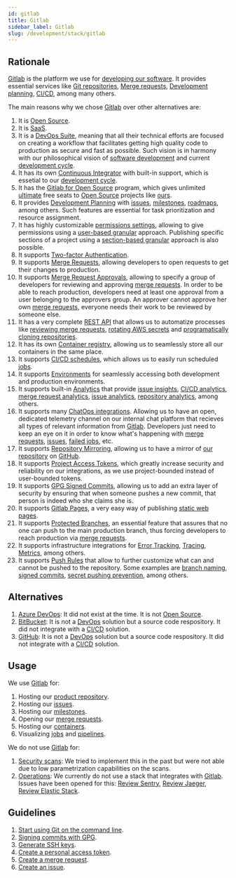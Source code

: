 ```yaml
---
id: gitlab
title: Gitlab
sidebar_label: Gitlab
slug: /development/stack/gitlab
---
```


## Rationale

[Gitlab](https://about.gitlab.com/)
is the platform we use for
[developing our software](https://gitlab.com/fluidattacks/product).
It provides essential services like
[Git repositories](https://blog.axosoft.com/learning-git-repository/),
[Merge requests](https://docs.gitlab.com/ee/user/project/merge_requests/index.html),
[Development planning](https://docs.gitlab.com/ee/topics/plan_and_track.html),
[CI/CD](gitlab-ci),
among many others.

The main reasons why we chose
[Gitlab](https://about.gitlab.com/)
over other alternatives are:

1. It is [Open Source](https://opensource.com/resources/what-open-source).
1. It is [SaaS](https://en.wikipedia.org/wiki/Software_as_a_service).
1. It is a [DevOps Suite](https://about.gitlab.com/blog/2017/10/04/devops-strategy/),
meaning that all their technical efforts are focused on creating
a workflow that facilitates getting high quality
code to production as secure and fast as possible.
Such vision is in harmony with our philosophical
vision of
[software development](https://en.wikipedia.org/wiki/Software_development)
and current
[development cycle](https://about.gitlab.com/stages-devops-lifecycle/).
1. It has its own [Continuous Integrator](gitlab-ci)
with built-in support,
which is essetial to our
[development cycle](https://about.gitlab.com/stages-devops-lifecycle/).
1. It has the
[Gitlab for Open Source](https://about.gitlab.com/solutions/open-source/)
program,
which gives unlimited
[ultimate](https://about.gitlab.com/pricing/) free seats to
[Open Source](https://opensource.com/resources/what-open-source)
projects like [ours](https://gitlab.com/fluidattacks/product).
1. It provides
[Development Planning](https://docs.gitlab.com/ee/topics/plan_and_track.html)
with
[issues](https://gitlab.com/fluidattacks/product/-/issues),
[milestones](https://gitlab.com/fluidattacks/product/-/milestones),
[roadmaps](https://docs.gitlab.com/ee/user/group/roadmap/index.html),
among others.
Such features are essential for task prioritization and resource assignment.
1. It has highly customizable
[permissions settings](https://docs.gitlab.com/ee/user/permissions.html),
allowing to give permissions using a
[user-based granular](https://docs.gitlab.com/ee/user/permissions.html#project-members-permissions)
approach.
Publishing specific sections
of a project using a
[section-based granular](https://docs.gitlab.com/ee/user/permissions.html#project-features-permissions)
approach
is also possible.
1. It supports
[Two-factor Authentication](https://docs.gitlab.com/ee/user/profile/account/two_factor_authentication.html).
1. It supports
[Merge Requests](https://gitlab.com/fluidattacks/product/-/merge_requests),
allowing developers to open requests
to get their changes to production.
1. It supports
[Merge Request Approvals](https://docs.gitlab.com/ee/user/project/merge_requests/approvals/),
allowing to specify a group
of developers for reviewing and approving
[merge requests](https://gitlab.com/fluidattacks/product/-/merge_requests).
In order to be able to reach production,
developers need at least one approval
from a user belonging to the approvers group.
An approver cannot approve her own
[merge requests](https://gitlab.com/fluidattacks/product/-/merge_requests),
everyone needs their work to be reviewed by someone else.
1. It has a very complete
[REST API](https://docs.gitlab.com/ee/api/)
that allows us to automatize
processes like
[reviewing merge requests](https://gitlab.com/fluidattacks/product/-/tree/f153761ee61aad37b00212e134eb8ac689e1952e/reviews),
[rotating AWS secrets](https://gitlab.com/fluidattacks/product/-/tree/f153761ee61aad37b00212e134eb8ac689e1952e/makes/utils/user-rotate-keys)
and
[programatically cloning repositories](https://gitlab.com/fluidattacks/product/-/blob/f153761ee61aad37b00212e134eb8ac689e1952e/makes/utils/git/template.sh#L35).
2. It has its own
[Container registry](https://gitlab.com/fluidattacks/product/container_registry),
allowing us to seamlessly store all our containers in the same place.
1. It supports
[CI/CD schedules](https://gitlab.com/fluidattacks/product/-/pipeline_schedules),
which allows us to easily run scheduled
[jobs](https://docs.gitlab.com/ee/ci/jobs/).
1. It supports
[Environments](https://gitlab.com/fluidattacks/product/-/environments)
for seamlessly accessing both development and production environments.
1. It supports built-in
[Analytics](https://gitlab.com/fluidattacks/product/-/value_stream_analytics)
that provide
[issue insights](https://gitlab.com/fluidattacks/product/insights/#/issues),
[CI/CD analytics](https://docs.gitlab.com/ee/user/analytics/ci_cd_analytics.html),
[merge request analytics](https://docs.gitlab.com/ee/user/analytics/merge_request_analytics.html),
[issue analytics](https://gitlab.com/fluidattacks/product/-/analytics/issues_analytics),
[repository analytics](https://gitlab.com/fluidattacks/product/-/graphs/master/charts),
among others.
1. It supports many
[ChatOps integrations](https://docs.gitlab.com/ee/user/project/integrations/overview.html).
Allowing us to have an open,
dedicated telemetry channel
on our internal chat platform
that recieves all types of relevant information
from
[Gitlab](https://about.gitlab.com/).
Developers just need to keep an eye on it
in order to know what's happening with
[merge requests](https://gitlab.com/fluidattacks/product/-/merge_requests),
[issues](https://gitlab.com/fluidattacks/product/-/issues),
[failed jobs](https://docs.gitlab.com/ee/ci/jobs/),
etc.
1. It supports
[Repository Mirroring](https://docs.gitlab.com/ee/user/project/repository/repository_mirroring.html),
allowing us to have a mirror
of [our repository](https://gitlab.com/fluidattacks/product)
on [GitHub](https://github.com/fluidattacks/product).
1. It supports
[Project Access Tokens](https://docs.gitlab.com/ee/user/project/settings/project_access_tokens.html),
which greatly increase security and reliability on our integrations,
as we use project-bounded instead of user-bounded tokens.
1. It supports
[GPG Signed Commits](https://docs.gitlab.com/ee/user/project/repository/gpg_signed_commits/),
allowing us to add an extra layer of security by ensuring that
when someone pushes a new commit,
that person is indeed who she claims she is.
1. It supports
[Gitlab Pages](https://docs.gitlab.com/ee/user/project/pages/),
a very easy way of publishing
[static web pages](https://en.wikipedia.org/wiki/Static_web_page).
1. It supports
[Protected Branches](https://docs.gitlab.com/ee/user/project/protected_branches.html),
an essential feature that assures
that no one can push
to the main production branch,
thus forcing developers
to reach production via
[merge requests](https://gitlab.com/fluidattacks/product/-/merge_requests).
1. It supports infrastructure integrations for
[Error Tracking](https://docs.gitlab.com/ee/operations/error_tracking.html),
[Tracing](https://docs.gitlab.com/ee/operations/tracing.html),
[Metrics](https://docs.gitlab.com/ee/user/project/integrations/prometheus_library/kubernetes.html),
among others.
2. It supports
[Push Rules](https://docs.gitlab.com/ee/push_rules/push_rules.html)
that allow to further customize what can and cannot be pushed to the repository.
Some examples are
[branch naming](https://docs.gitlab.com/ee/push_rules/push_rules.html),
[signed commits](https://docs.gitlab.com/ee/push_rules/push_rules.html),
[secret pushing prevention](https://docs.gitlab.com/ee/push_rules/push_rules.html#prevent-pushing-secrets-to-the-repository),
among others.

## Alternatives

1. [Azure DevOps](https://azure.microsoft.com/en-us/services/devops/):
It did not exist at the time.
It is not [Open Source](https://opensource.com/resources/what-open-source).
2. [BitBucket](https://bitbucket.org/product/):
It is not a [DevOps](https://aws.amazon.com/devops/what-is-devops/)
solution but a source code respository.
It did not integrate with a [CI/CD](gitlab-ci) solution.
1. [GitHub](https://github.com/about):
It is not a [DevOps](https://aws.amazon.com/devops/what-is-devops/)
solution but a source code respository.
It did not integrate with a [CI/CD](gitlab-ci) solution.

## Usage

We use [Gitlab](https://about.gitlab.com/) for:

1. Hosting our
[product repository](https://gitlab.com/fluidattacks/product).
1. Hosting our
[issues](https://gitlab.com/fluidattacks/product/-/issues).
1. Hosting our
[milestones](https://gitlab.com/fluidattacks/product/-/milestones).
1. Opening our
[merge requests](https://gitlab.com/fluidattacks/product/-/merge_requests).
1. Hosting our
[containers](https://gitlab.com/fluidattacks/product/container_registry).
1. Visualizing
[jobs](https://docs.gitlab.com/ee/ci/jobs/)
and
[pipelines](https://docs.gitlab.com/ee/ci/pipelines/).


We do not use [Gitlab](https://about.gitlab.com/) for:

1. [Security scans](https://docs.gitlab.com/ee/user/application_security/):
We tried to implement this in the past
but were not able due to
low parametrization capabilities on the scans.
1. [Operations](https://docs.gitlab.com/ee/operations/):
We currently do not use a stack that
integrates with [Gitlab](https://about.gitlab.com/).
Issues have been opened for this:
[Review Sentry](https://gitlab.com/fluidattacks/product/-/issues/4729),
[Review Jaeger](https://gitlab.com/fluidattacks/product/-/issues/4728),
[Review Elastic Stack](https://gitlab.com/fluidattacks/product/-/issues/4727).

## Guidelines

1. [Start using Git on the command line](https://docs.gitlab.com/ee/gitlab-basics/start-using-git.html#start-using-git-on-the-command-line).
1. [Signing commits with GPG](https://docs.gitlab.com/ee/user/project/repository/gpg_signed_commits/).
1. [Generate SSH keys](https://docs.gitlab.com/ee/ssh/#generate-an-ssh-key-pair).
1. [Create a personal access token](https://docs.gitlab.com/ee/user/profile/personal_access_tokens.html#create-a-personal-access-token).
1. [Create a merge request](https://docs.gitlab.com/ee/user/project/merge_requests/creating_merge_requests.html).
1. [Create an issue](https://docs.gitlab.com/ee/user/project/issues/managing_issues.html#create-a-new-issue).
